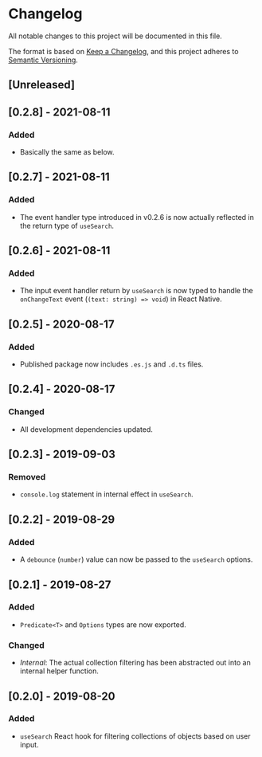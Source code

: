 # Changelog

All notable changes to this project will be documented in this file.

The format is based on [Keep a Changelog](https://keepachangelog.com/en/1.0.0/),
and this project adheres to [Semantic Versioning](https://semver.org/spec/v2.0.0.html).

## [Unreleased]

## [0.2.8] - 2021-08-11

### Added

 - Basically the same as below.

## [0.2.7] - 2021-08-11

### Added

 - The event handler type introduced in v0.2.6 is now actually reflected in the return type of `useSearch`.

## [0.2.6] - 2021-08-11

### Added

 - The input event handler return by `useSearch` is now typed to handle the `onChangeText` event (`(text: string) => void`) in React Native.

## [0.2.5] - 2020-08-17

### Added

 - Published package now includes `.es.js` and `.d.ts` files.

## [0.2.4] - 2020-08-17

### Changed

- All development dependencies updated.

## [0.2.3] - 2019-09-03

### Removed

- `console.log` statement in internal effect in `useSearch`.

## [0.2.2] - 2019-08-29

### Added

- A `debounce` (`number`) value can now be passed to the `useSearch` options.

## [0.2.1] - 2019-08-27

### Added

- `Predicate<T>` and `Options` types are now exported.

### Changed

- _Internal_: The actual collection filtering has been abstracted out into an internal helper function.

## [0.2.0] - 2019-08-20

### Added

- `useSearch` React hook for filtering collections of objects based on user input.
